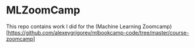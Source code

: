 # MLZoomCamp

This repo contains work I did for the (Machine Learning Zoomcamp)[https://github.com/alexeygrigorev/mlbookcamp-code/tree/master/course-zoomcamp]
